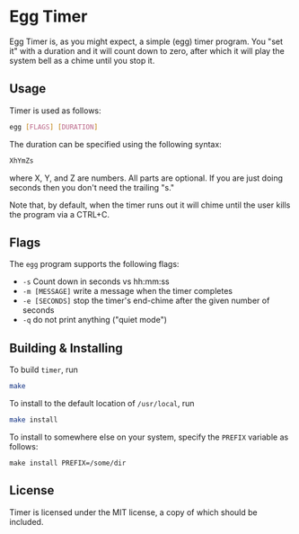 # Egg Timer

Egg Timer is, as you might expect, a simple (egg) timer program. You "set it"
with a duration and it will count down to zero, after which it will play the
system bell as a chime until you stop it.

## Usage

Timer is used as follows:

```sh
egg [FLAGS] [DURATION]
```

The duration can be specified using the following syntax:

```txt
XhYmZs
```

where X, Y, and Z are numbers. All parts are optional. If you are just doing
seconds then you don't need the trailing "s."

Note that, by default, when the timer runs out it will chime until the user
kills the program via a CTRL+C.

## Flags

The `egg` program supports the following flags:

* `-s` Count down in seconds vs hh:mm:ss
* `-m [MESSAGE]` write a message when the timer completes
* `-e [SECONDS]` stop the timer's end-chime after the given number of seconds
* `-q` do not print anything ("quiet mode")

## Building & Installing

To build `timer`, run

```sh
make
```

To install to the default location of `/usr/local`, run

```sh
make install
```

To install to somewhere else on your system, specify the `PREFIX` variable as
follows:

```
make install PREFIX=/some/dir
```

## License

Timer is licensed under the MIT license, a copy of which should be included.

